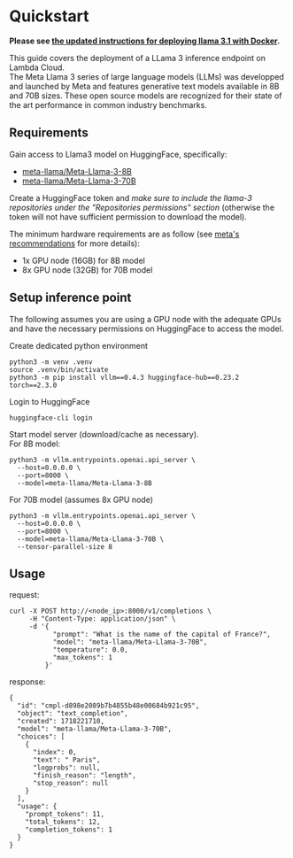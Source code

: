 # Quickstart

**Please see [the updated instructions for deploying llama 3.1 with Docker](https://github.com/LambdaLabsML/llama3-endpoint/blob/main/DOCKER.md).**


This guide covers the deployment of a LLama 3 inference endpoint on Lambda Cloud.  
The Meta Llama 3 series of large language models (LLMs) was developped and launched by Meta and features generative text models available in 8B and 70B sizes. These open source models are recognized for their state of the art performance in common industry benchmarks.

## Requirements

Gain access to Llama3 model on HuggingFace, specifically:
- [meta-llama/Meta-Llama-3-8B](https://huggingface.co/meta-llama/Meta-Llama-3-8B)
- [meta-llama/Meta-Llama-3-70B](https://huggingface.co/meta-llama/Meta-Llama-3-70B)

Create a HuggingFace token and *make sure to include the llama-3 repositories under the "Repositories permissions" section* (otherwise the token will not have sufficient permission to download the model).

The minimum hardware requirements are as follow (see [meta's recommendations](https://llamaimodel.com/requirements/) for more details):
- 1x GPU node (16GB) for 8B model
- 8x GPU node (32GB) for 70B model

## Setup inference point

The following assumes you are using a GPU node with the adequate GPUs and have the necessary permissions on HuggingFace to access the model.

Create dedicated python environment
```
python3 -m venv .venv
source .venv/bin/activate
python3 -m pip install vllm==0.4.3 huggingface-hub==0.23.2 torch==2.3.0
```

Login to HuggingFace
```
huggingface-cli login
```

Start model server (download/cache as necessary).  
For 8B model: 
```
python3 -m vllm.entrypoints.openai.api_server \
  --host=0.0.0.0 \
  --port=8000 \
  --model=meta-llama/Meta-Llama-3-8B
```  
For 70B model (assumes 8x GPU node)
```
python3 -m vllm.entrypoints.openai.api_server \
  --host=0.0.0.0 \
  --port=8000 \
  --model=meta-llama/Meta-Llama-3-70B \
  --tensor-parallel-size 8
```


## Usage

request:
```
curl -X POST http://<node_ip>:8000/v1/completions \
     -H "Content-Type: application/json" \
     -d '{
           "prompt": "What is the name of the capital of France?",
           "model": "meta-llama/Meta-Llama-3-70B",
           "temperature": 0.0,
           "max_tokens": 1
         }'
```

response:
```
{
  "id": "cmpl-d898e2089b7b4855b48e00684b921c95",
  "object": "text_completion",
  "created": 1718221710,
  "model": "meta-llama/Meta-Llama-3-70B",
  "choices": [
    {
      "index": 0,
      "text": " Paris",
      "logprobs": null,
      "finish_reason": "length",
      "stop_reason": null
    }
  ],
  "usage": {
    "prompt_tokens": 11,
    "total_tokens": 12,
    "completion_tokens": 1
  }
}
```
